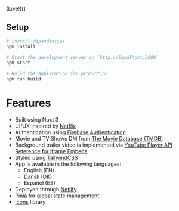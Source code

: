 (Live!)[]

## Setup

```bash
# install dependencies
npm install

# Start the development server on `http://localhost:3000`
npm start

# Build the application for production
npm run build

```

# Features
  - Built using Nuxt 3
  - UI/UX inspired by [Netflix](https://www.netflix.com/)
  - Authentication using [Firebase Authentication](https://firebase.google.com/docs/auth)
  - Movie and TV Shows DM from [The Movie Database (TMDB)](https://www.themoviedb.org/)
  - Background trailer video is implemented via [YouTube Player API Reference for iframe Embeds](https://developers.google.com/youtube/iframe_api_reference)
  - Styled using [TailwindCSS](https://tailwindcss.com/)
  - App is available in the following languages:
    - English (EN)
    - Dansk (DK)
    - Español (ES)
  - Deployed through [Netlify](https://app.netlify.com/)
  - [Pinia](https://nuxt.com/modules/pinia) for global state management
  - [Icons](https://icones.js.org/collection/all) library


